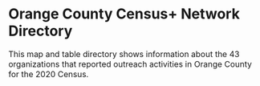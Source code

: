 # Orange County Census+ Network Directory<br>
<span style="font-size:16px;">This map and table directory shows information about the 43 organizations that reported outreach activities in Orange County for the 2020 Census.